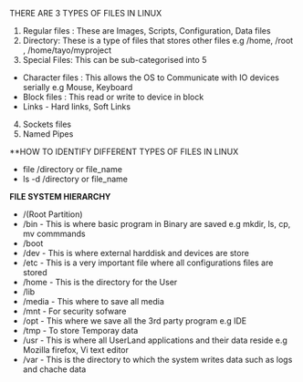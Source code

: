 THERE ARE 3 TYPES OF FILES IN LINUX

1. Regular files : These are Images, Scripts, Configuration, Data files
2. Directory: These is a type of files that stores other files e.g /home, /root , /home/tayo/myproject
3. Special Files: This can be sub-categorised into 5 
  - Character files : This allows the OS to Communicate with IO devices serially e.g Mouse, Keyboard
  - Block files : This read or write to device in block
  - Links - Hard links, Soft Links
4. Sockets files
5. Named Pipes

**HOW TO IDENTIFY DIFFERENT TYPES OF FILES IN LINUX
- file /directory or file_name
- ls -d  /directory or file_name


**FILE SYSTEM HIERARCHY**
- /(Root Partition)
- /bin - This is where basic program in Binary are saved e.g mkdir, ls, cp, mv commmands
- /boot
- /dev - This is where external harddisk and devices are store
- /etc - This is a very important file where all configurations files are stored
- /home - This is the directory for the User
- /lib
- /media - This where to save all media
- /mnt - For security sofware
- /opt - This where we save all the 3rd party program e.g IDE
- /tmp - To store Temporay data
- /usr - This is where all UserLand applications and their data reside e.g Mozilla firefox, Vi text editor
- /var - This is the directory to which the system writes data such as logs and chache data

 